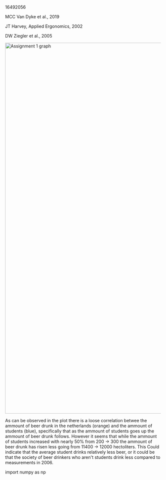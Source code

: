 16492056


MCC Van Dyke et al., 2019

JT Harvey, Applied Ergonomics, 2002

DW Ziegler et al., 2005

<img width="1800" height="1200" alt="Assignment 1 graph" src="https://github.com/user-attachments/assets/fb51aeeb-247a-4193-a278-85e0504e41f9" />


As can be observed in the plot there is a loose correlation betwee the ammount of beer drunk in the netherlands (orange) and the ammount of students (blue), specifically that as the ammount of students goes up the ammount of beer drunk follows. However it seems that while the ammount of students increased with nearly 50% from 200 -> 300 the ammount of beer drunk has risen less going from 11400 -> 12000 hectoliters. This Could indicate that the average student drinks relatively less beer, or it could be that the society of beer drinkers who aren't students drink less compared to measurements in 2006.


import numpy as np

